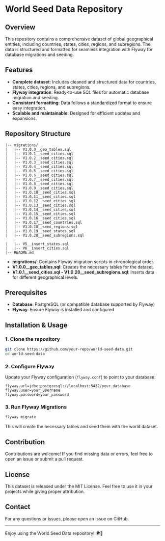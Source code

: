 # World Seed Data Repository

## Overview
This repository contains a comprehensive dataset of global geographical entities, including countries, states, cities, regions, and subregions. The data is structured and formatted for seamless integration with Flyway for database migrations and seeding.

## Features
- **Complete dataset**: Includes cleaned and structured data for countries, states, cities, regions, and subregions.
- **Flyway integration**: Ready-to-use SQL files for automatic database migration and seeding.
- **Consistent formatting**: Data follows a standardized format to ensure easy integration.
- **Scalable and maintainable**: Designed for efficient updates and expansions.

## Repository Structure
```
|-- migrations/
|   |-- V1.0.0__geo_tables.sql
|   |-- V1.0.1__seed_cities.sql
|   |-- V1.0.2__seed_cities.sql
|   |-- V1.0.3__seed_cities.sql
|   |-- V1.0.4__seed_cities.sql
|   |-- V1.0.5__seed_cities.sql
|   |-- V1.0.6__seed_cities.sql
|   |-- V1.0.7__seed_cities.sql
|   |-- V1.0.8__seed_cities.sql
|   |-- V1.0.9__seed_cities.sql
|   |-- V1.0.10__seed_cities.sql
|   |-- V1.0.11__seed_cities.sql
|   |-- V1.0.12__seed_cities.sql
|   |-- V1.0.13__seed_cities.sql
|   |-- V1.0.14__seed_cities.sql
|   |-- V1.0.15__seed_cities.sql
|   |-- V1.0.16__seed_cities.sql
|   |-- V1.0.17__seed_countries.sql
|   |-- V1.0.18__seed_regions.sql
|   |-- V1.0.19__seed_states.sql
|   |-- V1.0.20__seed_subregions.sql

|   |-- V5__insert_states.sql
|   |-- V6__insert_cities.sql
|-- README.md
```

- **migrations/**: Contains Flyway migration scripts in chronological order.
- **V1.0.0__geo_tables.sql**: Creates the necessary tables for the dataset.
- **V1.0.1__seed_cities.sql - V1.0.20__seed_subregions.sql**: Inserts data for different geographical levels.

## Prerequisites
- **Database**: PostgreSQL (or compatible database supported by Flyway)
- **Flyway**: Ensure Flyway is installed and configured

## Installation & Usage
### 1. Clone the repository
```sh
git clone https://github.com/your-repo/world-seed-data.git
cd world-seed-data
```

### 2. Configure Flyway
Update your Flyway configuration (`flyway.conf`) to point to your database:
```properties
flyway.url=jdbc:postgresql://localhost:5432/your_database
flyway.user=your_username
flyway.password=your_password
```

### 3. Run Flyway Migrations
```sh
flyway migrate
```
This will create the necessary tables and seed them with the world dataset.

## Contribution
Contributions are welcome! If you find missing data or errors, feel free to open an issue or submit a pull request.

## License
This dataset is released under the MIT License. Feel free to use it in your projects while giving proper attribution.

## Contact
For any questions or issues, please open an issue on GitHub.

---

Enjoy using the World Seed Data repository! 🌍🚀

